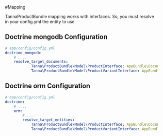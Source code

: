 #Mapping

TannaProductBundle mapping works with interfaces.
So, you must resolve in your config.yml the entity to use

## Doctrine mongodb Configuration
 
```yml
# app/config/config.yml
doctrine_mongodb:
    # ....
    resolve_target_documents:
            Tanna\ProductBundle\Model\ProductInterface: AppBundle\Document\Product
            Tanna\ProductBundle\Model\ProductVariantInterface: AppBundle\Document\ProductVariant
```
 
## Doctrine orm Configuration

```yml
# app/config/config.yml
doctrine:
    # ....
    orm:
        # ....
        resolve_target_entities:
            Tanna\ProductBundle\Model\ProductInterface: AppBundle\Document\Product
            Tanna\ProductBundle\Model\ProductVariantInterface: AppBundle\Document\ProductVariant

```
